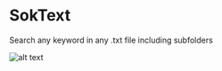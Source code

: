 # SokText
Search any keyword in any .txt file including subfolders

![alt text](https://images.unsplash.com/photo-1581631059833-17c59be479d4?ixlib=rb-1.2.1&ixid=eyJhcHBfaWQiOjEyMDd9&auto=format&fit=crop&w=750&q=80)

